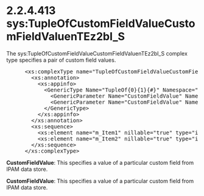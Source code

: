 <html dir="LTR" xmlns:mshelp="http://msdn.microsoft.com/mshelp" xmlns:ddue="http://ddue.schemas.microsoft.com/authoring/2003/5" xmlns:xlink="http://www.w3.org/1999/xlink" xmlns:tool="http://www.microsoft.com/tooltip">
 <body>
 <div id="header">
 <h1 class="heading">2.2.4.413 sys:TupleOfCustomFieldValueCustomFieldValuenTEz2bI_S</h1>
 </div>
 <div id="mainSection">
 <div id="mainBody">
 <div id="allHistory" class="saveHistory"></div>
 <div id="sectionSection0" class="section" name="collapseableSection">
 

<p>The sys:TupleOfCustomFieldValueCustomFieldValuenTEz2bI_S
complex type specifies a pair of custom field values.</p>

<dl>
<dd>
<div><pre> &lt;xs:complexType name=&quot;TupleOfCustomFieldValueCustomFieldValuenTEz2bI_S&quot;&gt;
   &lt;xs:annotation&gt;
     &lt;xs:appinfo&gt;
       &lt;GenericType Name=&quot;TupleOf{0}{1}{#}&quot; Namespace=&quot;http://schemas.datacontract.org/2004/07/System&quot; xmlns=&quot;http://schemas.microsoft.com/2003/10/Serialization/&quot;&gt;
         &lt;GenericParameter Name=&quot;CustomFieldValue&quot; Namespace=&quot;http://Microsoft.Windows.Ipam&quot; /&gt;
         &lt;GenericParameter Name=&quot;CustomFieldValue&quot; Namespace=&quot;http://Microsoft.Windows.Ipam&quot; /&gt;
       &lt;/GenericType&gt;
     &lt;/xs:appinfo&gt;
   &lt;/xs:annotation&gt;
   &lt;xs:sequence&gt;
     &lt;xs:element name=&quot;m_Item1&quot; nillable=&quot;true&quot; type=&quot;ipam:CustomFieldValue&quot; /&gt;
     &lt;xs:element name=&quot;m_Item2&quot; nillable=&quot;true&quot; type=&quot;ipam:CustomFieldValue&quot; /&gt;
   &lt;/xs:sequence&gt;
 &lt;/xs:complexType&gt; 
</pre></div>
</dd></dl>

<p><b>CustomFieldValue</b>: This specifies a value of a
particular custom field from IPAM data store.</p>

<p><b>CustomFieldValue</b>: This specifies a value of a
particular custom field from IPAM data store.</p>


 </div>
 </div>
 </div>
 </body>
</html>